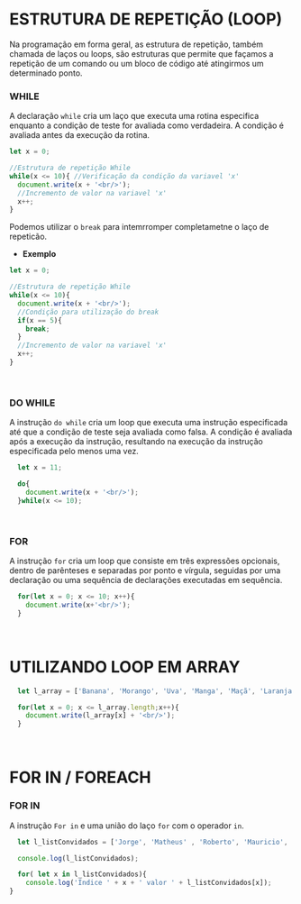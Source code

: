 # ESTRUTURA DE REPETIÇÃO (LOOP)
Na programação em forma geral, as estrutura de repetição, também chamada de laços ou loops, são estruturas que permite que façamos a repetição de um comando ou um bloco de código até atingirmos um determinado ponto.

### WHILE
A declaração `while` cria um laço que executa uma rotina especifica enquanto a condição de teste for avaliada como verdadeira. A condição é avaliada antes da execução da rotina. 

  ```js
  let x = 0;

  //Estrutura de repetição While
  while(x <= 10){ //Verificação da condição da variavel 'x'
    document.write(x + '<br/>');
    //Incremento de valor na variavel 'x'
    x++;
  }
  ```
  Podemos utilizar o `break` para intemrromper completametne o laço de repeticão.

  * **Exemplo**
  ```js
  let x = 0;

  //Estrutura de repetição While
  while(x <= 10){
    document.write(x + '<br/>');
    //Condição para utilização do break
    if(x == 5){
      break;
    }
    //Incremento de valor na variavel 'x'
    x++;
  }
  ```
<br>

### DO WHILE

A instrução `do while` cria um loop que executa uma instrução especificada até que a condição de teste seja avaliada como falsa. A condição é avaliada após a execução da instrução, resultando na execução da instrução especificada pelo menos uma vez.

```js
  let x = 11;

  do{
    document.write(x + '<br/>');
  }while(x <= 10);
```

<br>

### FOR

A instrução `for` cria um loop que consiste em três expressões opcionais, dentro de parênteses e separadas por ponto e vírgula, seguidas por uma declaração ou uma sequência de declarações executadas em sequência.

```js
  for(let x = 0; x <= 10; x++){
    document.write(x+'<br/>');
  }
```
<br>

# UTILIZANDO LOOP EM ARRAY

```js
  let l_array = ['Banana', 'Morango', 'Uva', 'Manga', 'Maçã', 'Laranja'];

  for(let x = 0; x <= l_array.length;x++){
    document.write(l_array[x] + '<br/>');
  }
```  
<br>

# FOR IN / FOREACH

### FOR IN
A instrução `For in` e uma união do laço `for` com o operador `in`.

```js
  let l_listConvidados = ['Jorge', 'Matheus' , 'Roberto', 'Mauricio', 'Gabriel', 'Maria', 'Ana'];

  console.log(l_listConvidados);

  for( let x in l_listConvidados){
    console.log('Índice ' + x + ' valor ' + l_listConvidados[x]);
}
```